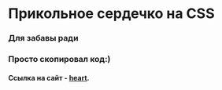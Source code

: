 # Прикольное сердечко на CSS
### Для забавы ради
### Просто скопировал код:)

#### Сcылка на сайт - [heart](https://olirun.github.io/7-Project__Heart/).
